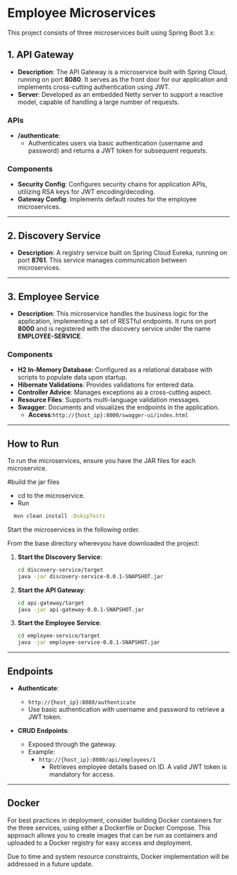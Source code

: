 # Employee Microservices

This project consists of three microservices built using Spring Boot 3.x:

## 1. API Gateway

- **Description**: The API Gateway is a microservice built with Spring Cloud, running on port **8080**. It serves as the front door for our application and implements cross-cutting authentication using JWT.
- **Server**: Developed as an embedded Netty server to support a reactive model, capable of handling a large number of requests.

### APIs
- **/authenticate**: 
  - Authenticates users via basic authentication (username and password) and returns a JWT token for subsequent requests.

### Components
- **Security Config**: Configures security chains for application APIs, utilizing RSA keys for JWT encoding/decoding.
- **Gateway Config**: Implements default routes for the employee microservices.

---

## 2. Discovery Service

- **Description**: A registry service built on Spring Cloud Eureka, running on port **8761**. This service manages communication between microservices.

---

## 3. Employee Service

- **Description**: This microservice handles the business logic for the application, implementing a set of RESTful endpoints. It runs on port **8000** and is registered with the discovery service under the name **EMPLOYEE-SERVICE**.

### Components
- **H2 In-Memory Database**: Configured as a relational database with scripts to populate data upon startup.
- **Hibernate Validations**: Provides validations for entered data.
- **Controller Advice**: Manages exceptions as a cross-cutting aspect.
- **Resource Files**: Supports multi-language validation messages.
- **Swagger**: Documents and visualizes the endpoints in the application.
  - **Access**:`http://{host_ip}:8000/swagger-ui/index.html`

---

## How to Run

To run the microservices, ensure you have the JAR files for each microservice.

#build the jar files

 - cd to the microservice.
 - Run 
 ```bash
   mvn clean install -DskipTests
   ```


Start the microservices in the following order. 

From the base directory wherevyou have downloaded the project:
1. **Start the Discovery Service**:
   ```bash
   cd discovery-service/target
   java -jar discovery-service-0.0.1-SNAPSHOT.jar
   ```

2. **Start the API Gateway**:
   ```bash
   cd api-gateway/target
   java -jar api-gateway-0.0.1-SNAPSHOT.jar
   ```

3. **Start the Employee Service**:
   ```bash
   cd employee-service/target
   java -jar employee-service-0.0.1-SNAPSHOT.jar
   ```

---

## Endpoints

- **Authenticate**:
  - `http://{host_ip}:8080/authenticate`
  - Use basic authentication with username and password to retrieve a JWT token.

- **CRUD Endpoints**:
  - Exposed through the gateway.
  - Example:
    - `http://{host_ip}:8080/api/employees/1`
      - Retrieves employee details based on ID. A valid JWT token is mandatory for access.

---

## Docker

For best practices in deployment, consider building Docker containers for the three services, using either a Dockerfile or Docker Compose. This approach allows you to create images that can be run as containers and uploaded to a Docker registry for easy access and deployment.

Due to time and system resource constraints, Docker implementation will be addressed in a future update.